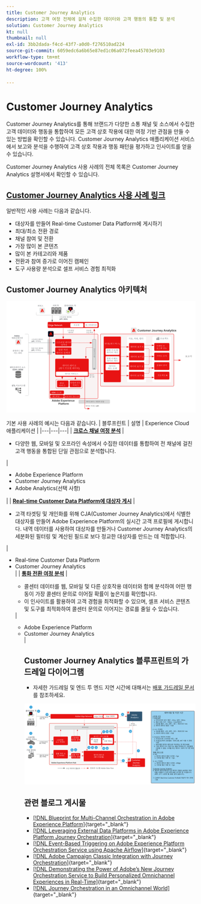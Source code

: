 ```yaml
---
title: Customer Journey Analytics
description: 고객 여정 전체에 걸쳐 수집한 데이터와 고객 행동의 통합 및 분석
solution: Customer Journey Analytics
kt: null
thumbnail: null
exl-id: 3bb2dada-f4cd-43f7-a0d0-f276510ad224
source-git-commit: 6059edc6a6b65e87ed1c06a072feea45703e9103
workflow-type: tm+mt
source-wordcount: '413'
ht-degree: 100%

---
```


# Customer Journey Analytics

Customer Journey Analytics를 통해 브랜드가 다양한 소통 채널 및 소스에서 수집한 고객 데이터와 행동을 통합하여 모든 고객 상호 작용에 대한 여정 기반 관점을 만들 수 있는 방법을 확인할 수 있습니다. Customer Journey Analytics 애플리케이션 서비스에서 보고와 분석을 수행하여 고객 상호 작용과 행동 패턴을 평가하고 인사이트를 얻을 수 있습니다.

Customer Journey Analytics 사용 사례의 전체 목록은 Customer Journey Analytics 설명서에서 확인할 수 있습니다.

## [Customer Journey Analytics 사용 사례 링크](https://experienceleague.adobe.com/docs/analytics-platform/using/cja-usecases/cja-usecases.html?lang=ko)

일반적인 사용 사례는 다음과 같습니다.

* 대상자를 만들어 Real-time Customer Data Platform에 게시하기
* 최대/최소 전환 경로
* 채널 참여 및 전환
* 가장 많이 본 콘텐츠
* 많이 본 카테고리와 제품
* 전환과 참여 증가로 이어진 캠페인
* 도구 사용량 분석으로 셀프 서비스 경험 최적화

## Customer Journey Analytics 아키텍처

![아키텍처 다이어그램](assets/CJA.svg)

기본 사용 사례의 예시는 다음과 같습니다.
| 블루프린트 | 설명 |  Experience Cloud 애플리케이션 |
|---|---|---|
| **[크로스 채널 여정 분석](https://experienceleague.adobe.com/docs/analytics-platform/using/cja-usecases/cross-channel.html?lang=ko)**  | <ul><li>다양한 웹, 모바일 및 오프라인 속성에서 수집한 데이터를 통합하여 전 채널에 걸친 고객 행동을 통합된 단일 관점으로 분석합니다.</li></ul> | <ul><li>Adobe Experience Platform</li><li>Customer Journey Analytics</li><li>Adobe Analytics(선택 사항)</li></ul>|
| **[Real-time Customer Data Platform에 대상자 게시](https://experienceleague.adobe.com/docs/analytics-platform/using/cja-components/audiences/publish.html?lang=ko)** | <ul><li>고객 타겟팅 및 개인화를 위해 CJA(Customer Journey Analytics)에서 식별한 대상자를 만들어 Adobe Experience Platform의 실시간 고객 프로필에 게시합니다. 내역 데이터를 사용하여 대상자를 만들거나 Customer Journey Analytics의 세분화된 필터링 및 계산된 필드로 보다 정교한 대상자를 만드는 데 적합합니다.</li></ul> | <ul><li>Real-time Customer Data Platform   </li><li>Customer Journey Analytics</li> |
| **[통화 전환 여정 분석](https://experienceleague.adobe.com/docs/analytics-platform/using/cja-usecases/call-center.html?lang=ko)** | <ul><li>콜센터 데이터를 웹, 모바일 및 다른 상호작용 데이터와 함께 분석하여 어떤 행동이 가장 콜센터 문의로 이어질 확률이 높은지를 확인합니다.</li><li>이 인사이트를 활용하여 고객 경험을 최적화할 수 있으며, 셀프 서비스 콘텐츠 및 도구를 최적화하여 콜센터 문의로 이어지는 경로를 줄일 수 있습니다.  </li></ul> | <ul><li>Adobe Experience Platform</li><li>Customer Journey Analytics</li> |

## Customer Journey Analytics 블루프린트의 가드레일 다이어그램

* 자세한 가드레일 및 엔드 투 엔드 지연 시간에 대해서는 [배포 가드레일 문서](../experience-platform/deployment/guardrails.md)를 참조하세요.

![가드레일 다이어그램](../experience-platform/assets/CJA_guardrails.svg)

## 관련 블로그 게시물

* [[!DNL Blueprint for Multi-Channel Orchestration in Adobe Experience Platform]](https://medium.com/adobetech/blueprint-for-multi-channel-orchestration-in-adobe-experience-platform-c68317e94184){target=&quot;_blank&quot;}
* [[!DNL Leveraging External Data Platforms in Adobe Experience Platform Journey Orchestration]](https://medium.com/adobetech/leveraging-external-data-platforms-in-adobe-experience-platform-journey-orchestration-54fc6134fe17){target=&quot;_blank&quot;}
* [[!DNL Event-Based Triggering on Adobe Experience Platform Orchestration Service using Apache Airflow]](https://medium.com/adobetech/event-based-triggering-on-adobe-experience-platform-orchestration-service-using-apache-airflow-8607b28251f1){target=&quot;_blank&quot;}
* [[!DNL Adobe Campaign Classic Integration with Journey Orchestration]](https://medium.com/adobetech/adobe-campaign-classic-integration-with-journey-orchestration-ae577653281){target=&quot;_blank&quot;}
* [[!DNL Demonstrating the Power of Adobe’s New Journey Orchestration Service to Build Personalized Omnichannel Experiences in Real-Time]](https://medium.com/adobetech/demonstrating-the-power-of-adobes-new-journey-orchestration-service-to-build-personalized-aa60d88cd34){target=&quot;_blank&quot;}
* [[!DNL Journey Orchestration in an Omnichannel World]](https://medium.com/adobetech/journey-orchestration-in-an-omnichannel-world-3a2d32d556d9){target=&quot;_blank&quot;}
